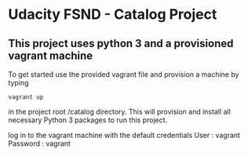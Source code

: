 # Udacity FSND - Catalog Project

## This project uses python 3 and a provisioned vagrant machine

To get started use the provided vagrant file and provision a machine by typing

    vagrant up
in the project root /catalog directory. This will provision and install
all necessary Python 3 packages to run this project. 

log in to the vagrant machine with the default credentials
User : vagrant
Password : vagrant

    
    